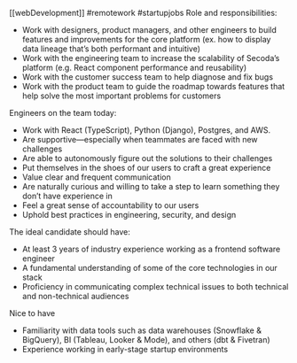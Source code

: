 [[webDevelopment]]
#remotework
#startupjobs
Role and responsibilities:

- Work with designers, product managers, and other engineers to build features and improvements for the core platform (ex. how to display data lineage that’s both performant and intuitive)
- Work with the engineering team to increase the scalability of Secoda’s platform (e.g. React component performance and reusability)
- Work with the customer success team to help diagnose and fix bugs
- Work with the product team to guide the roadmap towards features that help solve the most important problems for customers

Engineers on the team today:

- Work with React (TypeScript), Python (Django), Postgres, and AWS.
- Are supportive—especially when teammates are faced with new challenges
- Are able to autonomously figure out the solutions to their challenges
- Put themselves in the shoes of our users to craft a great experience
- Value clear and frequent communication
- Are naturally curious and willing to take a step to learn something they don’t have experience in
- Feel a great sense of accountability to our users
- Uphold best practices in engineering, security, and design

The ideal candidate should have:

- At least 3 years of industry experience working as a frontend software engineer
- A fundamental understanding of some of the core technologies in our stack
- Proficiency in communicating complex technical issues to both technical and non-technical audiences

Nice to have

- Familiarity with data tools such as data warehouses (Snowflake & BigQuery), BI (Tableau, Looker & Mode), and others (dbt & Fivetran)
- Experience working in early-stage startup environments
